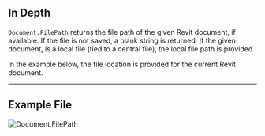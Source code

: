 ## In Depth
`Document.FilePath` returns the file path of the given Revit document, if available. If the file is not saved, a blank string is returned. If the given document, is a local file (tied to a central file), the local file path is provided.

In the example below, the file location is provided for the current Revit document.
___
## Example File

![Document.FilePath](./Revit.Application.Document.FilePath_img.jpg)
